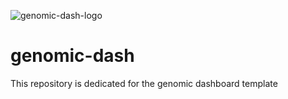 ![genomic-dash-logo](https://github.com/BIA-lab/genomic-dash/assets/48869631/e1c6b505-8f16-4881-9744-1900b4d7ae83)

# genomic-dash

This repository is dedicated for the genomic dashboard template
